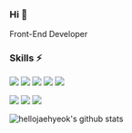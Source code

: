 ### Hi 👋
Front-End Developer

### Skills ⚡
<img src="https://img.shields.io/badge/HTML5-E34F26?style=flat-square&logo=HTML5&logoColor=white"/></a>
<img src="https://img.shields.io/badge/CSS3-1572B6?style=flat-square&logo=CSS3&logoColor=white"/></a>
<img src="https://img.shields.io/badge/PostCss-DD3A0A?style=flat-square&logo=PostCSS&logoColor=white"/></a>
<img src="https://img.shields.io/badge/Javascript-F7DF1E?style=flat-square&logo=Javascript&logoColor=black"/></a>
<img src="https://img.shields.io/badge/Three.js-000000?style=flat-square&logo=Three.js&logoColor=black"/></a>

<img src="https://img.shields.io/badge/React-61DAFB?style=flat-square&logo=React&logoColor=black"/></a>
<img src="https://img.shields.io/badge/ReactNative-61DAFB?style=flat-square&logo=React&logoColor=black"/></a>
<img src="https://img.shields.io/badge/Redux-764ABC?style=flat-square&logo=Redux&logoColor=white"/></a>

![hellojaehyeok's github stats](https://github-readme-stats.vercel.app/api?username=hellojaehyeok&show_icons=true&hide_border=true) 



<!--
**hellojaehyeok/hellojaehyeok** is a ✨ _special_ ✨ repository because its `README.md` (this file) appears on your GitHub profile.

Here are some ideas to get you started:

- 🔭 I’m currently working on ...
- 🌱 I’m currently learning ...
- 👯 I’m looking to collaborate on ...
- 🤔 I’m looking for help with ...
- 💬 Ask me about ...
- 📫 How to reach me: ...
- 😄 Pronouns: ...
- ⚡ Fun fact: ...
-->
